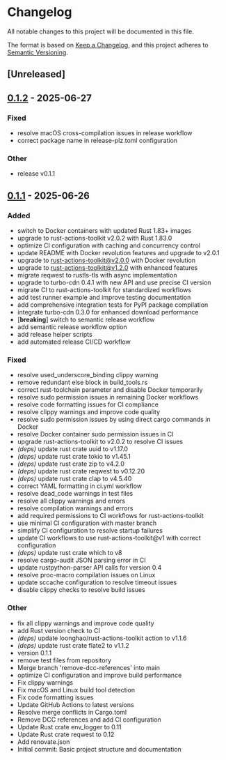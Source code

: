 # Changelog

All notable changes to this project will be documented in this file.

The format is based on [Keep a Changelog](https://keepachangelog.com/en/1.0.0/),
and this project adheres to [Semantic Versioning](https://semver.org/spec/v2.0.0.html).

## [Unreleased]

## [0.1.2](https://github.com/loonghao/py2pyd/compare/v0.1.1...v0.1.2) - 2025-06-27

### Fixed

- resolve macOS cross-compilation issues in release workflow
- correct package name in release-plz.toml configuration

### Other

- release v0.1.1

## [0.1.1](https://github.com/loonghao/py2pyd/releases/tag/v0.1.1) - 2025-06-26

### Added

- switch to Docker containers with updated Rust 1.83+ images
- upgrade to rust-actions-toolkit v2.0.2 with Rust 1.83.0
- optimize CI configuration with caching and concurrency control
- update README with Docker revolution features and upgrade to v2.0.1
- upgrade to rust-actions-toolkit@v2.0.0 with Docker revolution
- upgrade to rust-actions-toolkit@v1.2.0 with enhanced features
- migrate reqwest to rustls-tls with async implementation
- upgrade to turbo-cdn 0.4.1 with new API and use precise CI version
- migrate CI to rust-actions-toolkit for standardized workflows
- add test runner example and improve testing documentation
- add comprehensive integration tests for PyPI package compilation
- integrate turbo-cdn 0.3.0 for enhanced download performance
- [**breaking**] switch to semantic release workflow
- add semantic release workflow option
- add release helper scripts
- add automated release CI/CD workflow

### Fixed

- resolve used_underscore_binding clippy warning
- remove redundant else block in build_tools.rs
- correct rust-toolchain parameter and disable Docker temporarily
- resolve sudo permission issues in remaining Docker workflows
- resolve code formatting issues for CI compliance
- resolve clippy warnings and improve code quality
- resolve sudo permission issues by using direct cargo commands in Docker
- resolve Docker container sudo permission issues in CI
- upgrade rust-actions-toolkit to v2.0.2 to resolve CI issues
- *(deps)* update rust crate uuid to v1.17.0
- *(deps)* update rust crate tokio to v1.45.1
- *(deps)* update rust crate zip to v4.2.0
- *(deps)* update rust crate reqwest to v0.12.20
- *(deps)* update rust crate clap to v4.5.40
- correct YAML formatting in ci.yml workflow
- resolve dead_code warnings in test files
- resolve all clippy warnings and errors
- resolve compilation warnings and errors
- add required permissions to CI workflows for rust-actions-toolkit
- use minimal CI configuration with master branch
- simplify CI configuration to resolve startup failures
- update CI workflows to use rust-actions-toolkit@v1 with correct configuration
- *(deps)* update rust crate which to v8
- resolve cargo-audit JSON parsing error in CI
- update rustpython-parser API calls for version 0.4
- resolve proc-macro compilation issues on Linux
- update sccache configuration to resolve timeout issues
- disable clippy checks to resolve build issues

### Other

- fix all clippy warnings and improve code quality
- add Rust version check to CI
- *(deps)* update loonghao/rust-actions-toolkit action to v1.1.6
- *(deps)* update rust crate flate2 to v1.1.2
- version 0.1.1
- remove test files from repository
- Merge branch 'remove-dcc-references' into main
- optimize CI configuration and improve build performance
- Fix clippy warnings
- Fix macOS and Linux build tool detection
- Fix code formatting issues
- Update GitHub Actions to latest versions
- Resolve merge conflicts in Cargo.toml
- Remove DCC references and add CI configuration
- Update Rust crate env_logger to 0.11
- Update Rust crate reqwest to 0.12
- Add renovate.json
- Initial commit: Basic project structure and documentation
